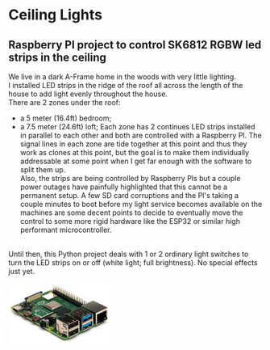 # Ceiling Lights

## Raspberry PI project to control SK6812 RGBW led strips in the ceiling

We live in a dark A-Frame home in the woods with very little lighting.<br>
I installed LED strips in the ridge of the roof all across the length of the house to add light evenly throughout the house.<br>
There are 2 zones under the roof:<br>
- a 5 meter (16.4ft) bedroom;
- a 7.5 meter (24.6ft) loft;
Each zone has 2 continues LED strips installed in parallel to each other and both are controlled with a Raspberry PI.  The signal lines in each zone are tide together at this point and thus they work as clones at this point, but the goal is to make them individually addressable at some point when I get far enough with the software to split them up.<br>
Also, the strips are being controlled by Raspberry PIs but a couple power outages have painfully highlighted that this cannot be a permanent setup.  A few SD card corruptions and the PI's taking a couple minutes to boot before my light service becomes available on the machines are some decent points to decide to eventually move the control to some more rigid hardware like the ESP32 or similar high performant microcontroller.<br>
<br>
Until then, this Python project deals with 1 or 2 ordinary light switches to turn the LED strips on or off (white light; full brightness).  No special effects just yet.<br>
<br>
<img src="../_documentation/resources/rpi.jpg" alt="The Raspberry PI platform" width="200">
